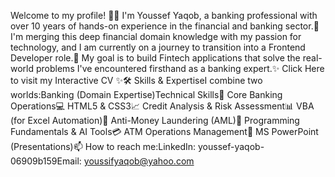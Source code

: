 Welcome to my profile! 👋🔭 I'm Youssef Yaqob, a banking professional with over 10 years of hands-on experience in the financial and banking sector.🌱 I'm merging this deep financial domain knowledge with my passion for technology, and I am currently on a journey to transition into a Frontend Developer role.🎯 My goal is to build Fintech applications that solve the real-world problems I've encountered firsthand as a banking expert.✨ Click Here to visit my Interactive CV ✨🛠️ Skills & ExpertiseI combine two worlds:Banking (Domain Expertise)Technical Skills🏦 Core Banking Operations💻 HTML5 & CSS3📈 Credit Analysis & Risk Assessment📊 VBA (for Excel Automation)🔐 Anti-Money Laundering (AML)🤖 Programming Fundamentals & AI Tools💳 ATM Operations Management🎨 MS PowerPoint (Presentations)📫 How to reach me:LinkedIn: youssef-yaqob-06909b159Email: youssifyaqob@yahoo.com
